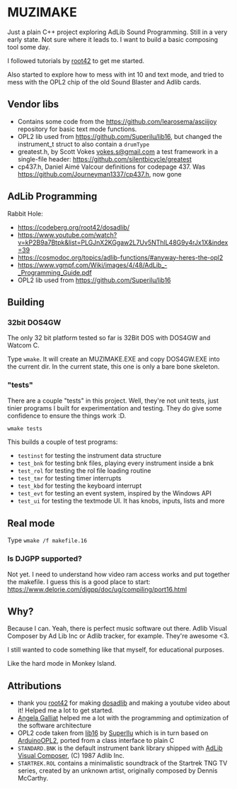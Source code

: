 # MUZIMAKE

Just a plain C++ project exploring AdLib Sound Programming.
Still in a very early state. Not sure where it leads to.
I want to build a basic composing tool some day.

I followed tutorials by [root42](https://codeberg.org/root42) to get me started.

Also started to explore how to mess with int 10 and text mode, and tried to mess
with the OPL2 chip of the old Sound Blaster and Adlib cards.

## Vendor libs

- Contains some code from the <https://github.com/learosema/asciijoy> repository for basic text mode functions.
- OPL2 lib used from <https://github.com/Superilu/lib16>, but changed the instrument_t struct to also contain a `drumType`
- greatest.h, by Scott Vokes <vokes.s@gmail.com>
  a test framework in a single-file header: <https://github.com/silentbicycle/greatest>
- cp437.h, Daniel Aimé Valcour
  definitions for codepage 437. Was <https://github.com/Journeyman1337/cp437.h>, now gone

## AdLib Programming

Rabbit Hole:

- <https://codeberg.org/root42/dosadlib/>
- <https://www.youtube.com/watch?v=kP2B9a7Btpk&list=PLGJnX2KGgaw2L7Uv5NThlL48G9y4rJx1X&index=39>
- <https://cosmodoc.org/topics/adlib-functions/#anyway-heres-the-opl2>
- <https://www.vgmpf.com/Wiki/images/4/48/AdLib_-_Programming_Guide.pdf>
- OPL2 lib used from <https://github.com/Superilu/lib16>

## Building

### 32bit DOS4GW

The only 32 bit platform tested so far is 32Bit DOS with DOS4GW and Watcom C.

Type `wmake`. It will create an MUZIMAKE.EXE and copy
DOS4GW.EXE into the current dir. In the current state, this one is only a bare bone skeleton.

### "tests"

There are a couple "tests" in this project. Well, they're not unit tests, just tinier programs I built for experimentation and testing. They do give some confidence to ensure the things work :D.

```sh
wmake tests
```

This builds a couple of test programs:

- `testinst` for testing the instrument data structure
- `test_bnk` for testing bnk files, playing every instrument inside a bnk
- `test_rol` for testing the rol file loading routine
- `test_tmr` for testing timer interrupts
- `test_kbd` for testing the keyboard interrupt
- `test_evt` for testing an event system, inspired by the Windows API
- `test_ui` for testing the textmode UI. It has knobs, inputs, lists and more

## Real mode

Type `wmake /f makefile.16`

### Is DJGPP supported?

Not yet. I need to understand how video ram access works and put together the makefile.
I guess this is a good place to start: <https://www.delorie.com/djgpp/doc/ug/compiling/port16.html>

## Why?

Because I can. Yeah, there is perfect music software out there.
Adlib Visual Composer by Ad Lib Inc or Adlib tracker, for example. They're awesome <3.

I still wanted to code something like that myself, for educational purposes.

Like the hard mode in Monkey Island.

## Attributions

- thank you [root42](https://codeberg.org/root42) for making [dosadlib](https://codeberg.org/root42/dosadlib) and making a youtube video about it! Helped me a lot to get started.
- [Angela Galliat](https://github.com/agalliat/) helped me a lot with the programming and
  optimization of the software architecture
- OPL2 code taken from [lib16](https://github.com/SuperIlu/lib16) by [SuperIlu](https://mastodon.social/@dec_hl) which is in turn based on [ArduinoOPL2](https://github.com/DhrBaksteen/ArduinoOPL2), ported from a class interface to plain C
- `STANDARD.BNK` is the default instrument bank library shipped with
  [AdLib Visual Composer](https://vgmpf.com/Wiki/index.php?title=AdLib_Visual_Composer), (C) 1987 Adlib Inc.
- `STARTREK.ROL` contains a minimalistic soundtrack of the Startrek TNG TV series,
  created by an unknown artist, originally composed by Dennis McCarthy.

